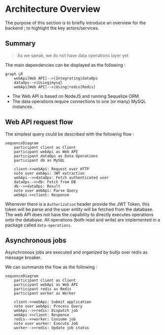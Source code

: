 # Architecture Overview

The purpose of this section is to briefly introduce an overview for the backend ;
to highlight the key actors/services.

## Summary

> As we speak, we do not have data operations layer yet

The main dependencies can be displayed as the following :

```mermaid
graph LR
	webApi[Web API]-->|Integrating|dataOps
	dataOps-->|Using|mysql
	webApi[Web API]-->|Using|redis[Redis]
```

-   The Web API is based on NodeJS and running Sequelize ORM.
-   The data operations require connections to one (or many) MySQL instances.


## Web API request flow

The simplest query could be described with the following flow :

```mermaid
sequenceDiagram
    participant client as Client
    participant webApi as Web API
    participant dataOps as Data Operations
    participant db as MySQL
    
    client->>webApi: Request over HTTP
	note over webApi: JWT extraction
	webApi-->>dataOps: Fetch authenticated user
	dataOps-->>db: Fetch from DB
	db-->>dataOps: Result
	note over webApi: Parse Query
	webApi->>client: Response
```

Whenever there is a `Authorization` header provide the JWT Token, this token will 
be parse and the user entity will be fetched from the database.
The web API does not have the capability to directly executes operations onto the database.
All operations (both read and write) are implemented in a package called `data-operations`.


## Asynchronous jobs

Asynchronous jobs are executed and organized by bulljs over redis as message broaker.

We can summarize the flow as the following :

```mermaid
sequenceDiagram
	participant client as Client
    participant webApi as Web API
    participant redis as Redis
    participant worker as Worker

	client->>webApi: Submit application
	note over webApi: Process Query
	webApi-->>redis: Dispatch job
	webApi->>client: Response
	redis-->>worker: Consume job
	note over worker: Execute Job
	worker-->>redis: Update job status
```

